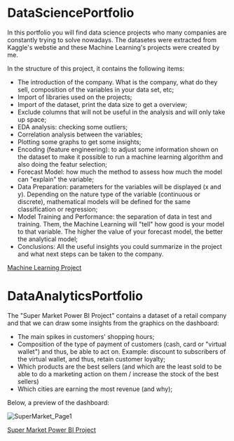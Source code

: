 # DataSciencePortfolio
In this portfolio you will find data science projects who many companies are constantly trying to solve nowadays. The datasetes were extracted from Kaggle's webstie and these Machine Learning's projects were created by me.

In the structure of this project, it contains the following items:
- The introduction of the company. What is the company, what do they sell, composition of the variables in your data set, etc;
- Import of libraries used on the projects;
- Import of the dataset, print the data size to get a overview;
- Exclude columns that will not be useful in the analysis and will only take up space;
- EDA analysis: checking some outliers;
- Correlation analysis between the variables;
- Plotting some graphs to get some insights;
- Encoding (feature engineering): to adjust some information shown on the dataset to make it possible to run a machine learning algorithm and also doing the featur selection;
- Forecast Model: how much the method to assess how much the model can "explain" the variable;
- Data Preparation: parameters for the variables will be displayed (x and y). Depending on the nature type of the variable (continuous or discrete), mathematical models will be defined for the same classification or regression;
- Model Training and Performance: the separation of data in test and training. Them, the Machine Learning will "tell" how good is your model to that variable. The higher the value of your forecast model, the better the analytical model;
- Conclusions: All the useful insights you could summarize in the project and what next steps can be taken to the company.





[Machine Learning Project](https://github.com/Andkass/DataAnalyticsPortfolio/blob/main/MachineLearning_ECommerce.ipynb)

# DataAnalyticsPortfolio

The "Super Market Power BI Project" contains a dataset of a retail company and that we can draw some insights from the graphics on the dashboard:

- The main spikes in customers' shopping hours;
- Composition of the type of payment of customers (cash, card or "virtual wallet") and thus, be able to act on. Example: discount to subscribers of the virtual wallet, and thus, retain customer loyalty;
- Which products are the best sellers (and which are the least sold to be able to do a marketing action on them / increase the stock of the best sellers)
- Which cities are earning the most revenue (and why);

Below, a preview of the dashboard:

![SuperMarket_Page1](https://user-images.githubusercontent.com/84490395/120057606-ae3f5180-c01a-11eb-92fe-4e14c0da3891.JPG)


[Super Market Power BI Project](https://github.com/Andkass/DataSciencePortfolio/blob/main/Supermarket_Sales.pbix)
